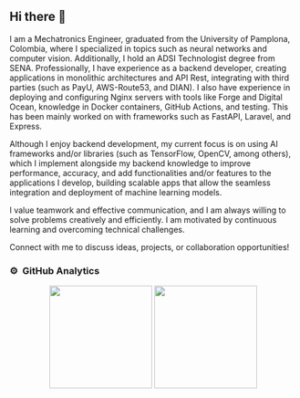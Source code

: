 ## Hi there 👋

I am a Mechatronics Engineer, graduated from the University of Pamplona, Colombia, where I specialized in topics such as neural networks and computer vision. Additionally, I hold an ADSI Technologist degree from SENA. Professionally, I have experience as a backend developer, creating applications in monolithic architectures and API Rest, integrating with third parties (such as PayU, AWS-Route53, and DIAN). I also have experience in deploying and configuring Nginx servers with tools like Forge and Digital Ocean, knowledge in Docker containers, GitHub Actions, and testing. This has been mainly worked on with frameworks such as FastAPI, Laravel, and Express.

Although I enjoy backend development, my current focus is on using AI frameworks and/or libraries (such as TensorFlow, OpenCV, among others), which I implement alongside my backend knowledge to improve performance, accuracy, and add functionalities and/or features to the applications I develop, building scalable apps that allow the seamless integration and deployment of machine learning models.

I value teamwork and effective communication, and I am always willing to solve problems creatively and efficiently. I am motivated by continuous learning and overcoming technical challenges.

Connect with me to discuss ideas, projects, or collaboration opportunities!

### ⚙️ &nbsp;GitHub Analytics

<p align="center">
  <img height="180em" src="https://github-readme-stats.vercel.app/api?username=knarfortiz&show_icons=true&theme=buefy&include_all_commits=true&count_private=true"/>
  <img height="180em" src="https://github-readme-stats.vercel.app/api/top-langs/?username=knarfortiz&layout=compact&langs_count=6&theme=buefy"/>
</p>

<!--
**knarfortiz/knarfortiz** is a ✨ _special_ ✨ repository because its `README.md` (this file) appears on your GitHub profile.

Here are some ideas to get you started:

- 🔭 I’m currently working on ...
- 🌱 I’m currently learning ...
- 👯 I’m looking to collaborate on ...
- 🤔 I’m looking for help with ...
- 💬 Ask me about ...
- 📫 How to reach me: ...
- 😄 Pronouns: ...
- ⚡ Fun fact: ...
-->
